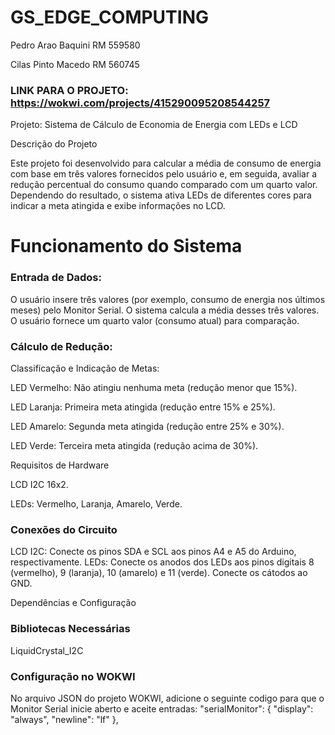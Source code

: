 # GS_EDGE_COMPUTING


Pedro Arao Baquini RM 559580

Cilas Pinto Macedo RM 560745

### LINK PARA O PROJETO: https://wokwi.com/projects/415290095208544257


Projeto: Sistema de Cálculo de Economia de Energia com LEDs e LCD

Descrição do Projeto

Este projeto foi desenvolvido para calcular a média de consumo de energia com base em três valores fornecidos pelo usuário e, em seguida, avaliar a redução percentual do consumo quando comparado com um quarto valor. Dependendo do resultado, o sistema ativa LEDs de diferentes cores para indicar a meta atingida e exibe informações no LCD.

# Funcionamento do Sistema

### Entrada de Dados:

O usuário insere três valores (por exemplo, consumo de energia nos últimos meses) pelo Monitor Serial.
O sistema calcula a média desses três valores.
O usuário fornece um quarto valor (consumo atual) para comparação.

### Cálculo de Redução:

Classificação e Indicação de Metas:

LED Vermelho: Não atingiu nenhuma meta (redução menor que 15%).

LED Laranja: Primeira meta atingida (redução entre 15% e 25%).

LED Amarelo: Segunda meta atingida (redução entre 25% e 30%).

LED Verde: Terceira meta atingida (redução acima de 30%).

Requisitos de Hardware

LCD I2C 16x2.

LEDs:
Vermelho, Laranja, Amarelo, Verde.

### Conexões do Circuito

LCD I2C:
Conecte os pinos SDA e SCL aos pinos A4 e A5 do Arduino, respectivamente.
LEDs:
Conecte os anodos dos LEDs aos pinos digitais 8 (vermelho), 9 (laranja), 10 (amarelo) e 11 (verde).
Conecte os cátodos ao GND.

Dependências e Configuração

### Bibliotecas Necessárias

LiquidCrystal_I2C

### Configuração no WOKWI

No arquivo JSON do projeto WOKWI, adicione o seguinte codigo para que o Monitor Serial inicie aberto e aceite entradas:
 "serialMonitor": { "display": "always", "newline": "lf" },
